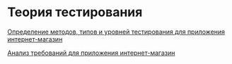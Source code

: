 # **Теория тестирования**

[Определение методов, типов и уровней тестирования для приложения интернет-магазин](https://docs.google.com/spreadsheets/d/1RUBjWbK0q6_TVwRx517pEg5yikn4wEovSMxOuUBEW1o/edit?usp=sharing)

[Анализ требований для приложения интернет-магазин](https://docs.google.com/spreadsheets/d/1zjZaJoX_ZIZ4Mc11--QEpwKuzVvw025qwu1t4WW9bT0/edit?usp=sharing)
